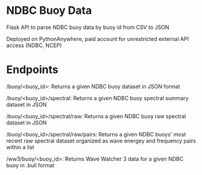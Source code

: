# NDBC Buoy Data
Flask API to parse NDBC buoy data by buoy id from CSV to JSON 

Deployed on PythonAnywhere, paid account for unrestricted external API access (NDBC, NCEP)

# Endpoints

/buoy/<buoy_id>:
Returns a given NDBC buoy dataset in JSON format

/buoy/<buoy_id>/spectral:
Returns a given NDBC buoy spectral summary dataset in JSON

/buoy/<buoy_id>/spectral/raw:
Returns a given NDBC buoy raw spectral dataset in JSON

/buoy/<buoy_id>/spectral/raw/pairs:
Returns a given NDBC buoys' most recent raw spectral dataset organized as wave energey and frequency pairs within a list

/ww3/buoy/<buoy_id>:
Returns Wave Watcher 3 data for a given NDBC buoy in .bull format
